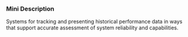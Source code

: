 ### Mini Description

Systems for tracking and presenting historical performance data in ways that support accurate assessment of system reliability and capabilities.
